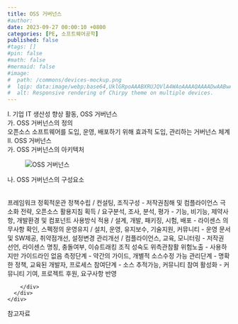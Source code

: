 ```yaml
---
title: OSS 거버넌스
#author: 
date: 2023-09-27 00:00:10 +0800
categories: [PE, 소프트웨어공학]
published: false
#tags: []
#pin: false
#math: false
#mermaid: false
#image:
#  path: /commons/devices-mockup.png
#  lqip: data:image/webp;base64,UklGRpoAAABXRUJQVlA4WAoAAAAQAAAADwAABwAAQUxQSDIAAAARL0AmbZurmr57yyIiqE8oiG0bejIYEQTgqiDA9vqnsUSI6H+oAERp2HZ65qP/VIAWAFZQOCBCAAAA8AEAnQEqEAAIAAVAfCWkAALp8sF8rgRgAP7o9FDvMCkMde9PK7euH5M1m6VWoDXf2FkP3BqV0ZYbO6NA/VFIAAAA
#  alt: Responsive rendering of Chirpy theme on multiple devices.
---
```


<div class="post-wrap">
  <div class="para">
    <div class="para-title">
      I. 기업 IT 생산성 향상 활동, OSS 거버넌스
    </div>
    <div class="para-cntnt">
      <div class="para">
        <div class="para-title">
          가. OSS 거버넌스의 정의
        </div>
        <div class="para-cntnt">
            오픈소스 소프트웨어를 도입, 운영, 배포하기 위해 효과적 도입, 관리하는 거버넌스 체계
        </div>
      </div>
    </div>
  </div>
  
  <div class="para">
    <div class="para-title">
      II. OSS 거버넌스
    </div>
    <div class="para-cntnt">
      <div class="para">
        <div class="para-title">
          가. OSS 거버넌스의 아키텍처
        </div>
        <div class="para-cntnt">
          <figure class="post-figure">
            <img src="/assets/img/posts/OSS-거버넌스.png" alt="OSS 거버넌스">
<!--            <figcaption>Source: Unveiling the Metaverse: Exploring Emerging Trends, Multifaceted Perspectives, and Future Challenges</figcaption>-->
          </figure>
        </div>
      </div>
      <div class="para">
        <div class="para-title">
          나. OSS 거버넌스의 구성요소
        </div>
        <div class="para-cntnt">
          <table class="post-table">
          </table>
          프레임워크 정획적운관
  정책수립 / 컨설팅, 조직구성 - 저작권침해 및 컴플라이언스 극소화 전략, 오픈소스 활용지침
  획득 / 요구분석, 조사, 분석, 평가 - 기능, 비기능, 제약사항, 개발환경 및 컴포넌트 사용방식
  적용 / 설계, 개발, 패키징, 시험, 배포 - 라이센스 의무사항 확인, 스펙정의
  운영유지 / 설치, 운영, 유지보수, 기술지원, 커뮤니티 - 운영 문서 및 SW제공, 취약점개선, 설정변경
  관리개선 / 컴플라이언스, 교육, 모니터링 - 저작권 선언, 라이센스 명칭, 충돌여부, 이슈트래킹
조직 성숙도 위측관참활
  위험노출 - 사용하지만 가이드라인 없음
  측정단계 - 약간의 가이드, 개별적 소스수정 가능
  관리단계 - 명확한 정책, 교육된 개발자, 프로세스
  참여단계 - 소스 추적가능, 커뮤니티 참여
  활성화 - 커뮤니티 기여, 프로젝트 후원, 요구사항 반영

        </div>
      </div>
    </div>
  </div>

  <div class="refr-wrap">
    <div class="refr-title">
        참고자료
    </div>
    <ol class="refr-list">
    <!--    <li>(나현식, 최대선) <a target="_blank" href="https://scienceon.kisti.re.kr/commons/util/originalView.do?cn=JAKO202225948430499&oCn=JAKO202225948430499&dbt=JAKO&journal=NJOU00291864">메타버스 보안 위협 요소 및 대응 방안 검토</a></li>-->
    <!--    <li>(M. Uddin, S. Manickam, H. Ullah, M. Obaidat and A. Dandoush) <a target="_blank" href="https://ieeexplore.ieee.org/abstract/document/10138386">Unveiling the Metaverse: Exploring Emerging Trends, Multifaceted Perspectives, and Future Challenges</a></li>-->
    </ol>
  </div>
</div>
